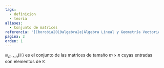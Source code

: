 ```yaml
---
tags:
  - definicion
  - teoria
aliases:
  - Conjunto de matrices
referencia: "[[borobia2019algebra2e|Álgebra Lineal y Geometría Vectorial (2a ed)]]"
pagina: 2
orden: 1
---
```

$\mathfrak{m}_{m \times n}(\mathbb{K})$ es el conjunto de las matrices de tamaño $m \times n$ cuyas entradas son elementos de $\mathbb{K}$

